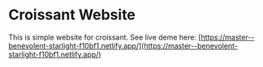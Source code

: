 # Croissant Website
This is simple website for croissant.
See live deme here: [https://master--benevolent-starlight-f10bf1.netlify.app/](https://master--benevolent-starlight-f10bf1.netlify.app/)